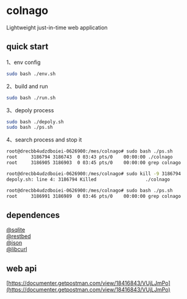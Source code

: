 # colnago

Lightweight just-in-time web application

## quick start

1、env config  

```bash
sudo bash ./env.sh
```

2、build and run  

```bash
sudo bash ./run.sh
```

3、depoly process  

```bash
sudo bash ./depoly.sh
sudo bash ./ps.sh
```

4、search process and stop it

```bash
root@drecbb4udzdboiei-0626900:/mes/colnago# sudo bash ./ps.sh
root     3186794 3186743  0 03:43 pts/0    00:00:00 ./colnago
root     3186905 3186903  0 03:45 pts/0    00:00:00 grep colnago

root@drecbb4udzdboiei-0626900:/mes/colnago# sudo kill -9 3186794
depoly.sh: line 4: 3186794 Killed                  ./colnago

root@drecbb4udzdboiei-0626900:/mes/colnago# sudo bash ./ps.sh
root     3186991 3186989  0 03:46 pts/0    00:00:00 grep colnago
```

## dependences

[@sqlite](https://github.com/sqlite/sqlite)  
[@restbed](https://github.com/Corvusoft/restbed)  
[@json](https://github.com/nlohmann/json)  
[@libcurl](https://github.com/curl/curl)  

## web api

[https://documenter.getpostman.com/view/18416843/VUjLJmPo](https://documenter.getpostman.com/view/18416843/VUjLJmPo)  
